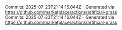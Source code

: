 Commits: 2025-07-23T21:14:16.044Z - Generated via https://github.com/marketplace/actions/artificial-grass
<br>
Commits: 2025-07-23T21:14:16.044Z - Generated via https://github.com/marketplace/actions/artificial-grass
<br>
